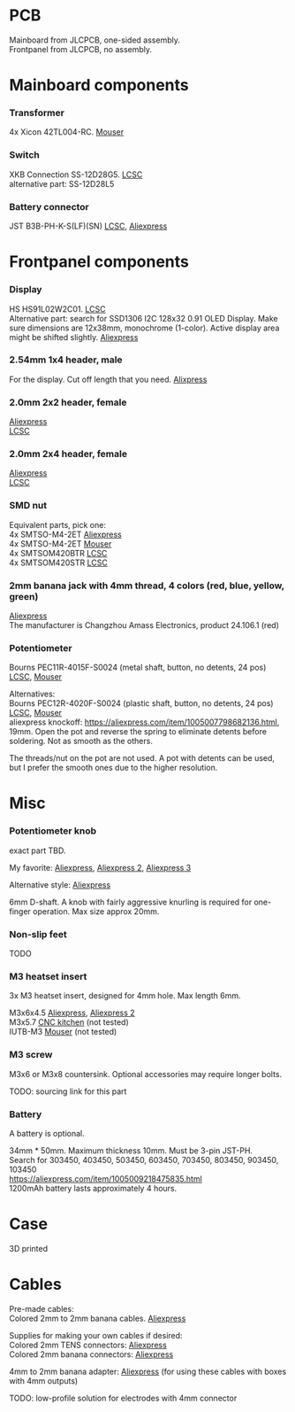 # PCB

Mainboard from JLCPCB, one-sided assembly.  
Frontpanel from JLCPCB, no assembly.  

# Mainboard components

### Transformer
4x Xicon 42TL004-RC. [Mouser](https://mouser.com/ProductDetail/Xicon/42TL004-RC?qs=%252BLh6ltJumVRX87vpOY3zCA%3D%3D)

### Switch
XKB Connection SS-12D28G5. [LCSC](https://www.lcsc.com/product-detail/C1121878.html)  
alternative part: SS-12D28L5  

### Battery connector
JST B3B-PH-K-S(LF)(SN) [LCSC](https://www.lcsc.com/product-detail/C131339.html), [Aliexpress](https://aliexpress.com/item/1005004393386300.html)


# Frontpanel components

### Display
HS HS91L02W2C01. [LCSC](https://www.lcsc.com/product-detail/C5248081.html)  
Alternative part: search for SSD1306 I2C 128x32 0.91 OLED Display. Make sure dimensions are 12x38mm, monochrome (1-color). Active display area might be shifted slightly. [Aliexpress](https://aliexpress.com/item/1005005301005280.html)

### 2.54mm 1x4 header, male
For the display. Cut off length that you need. [Alixpress](https://aliexpress.com/item/1005009749780893.html)

### 2.0mm 2x2 header, female
[Aliexpress](https://aliexpress.com/item/1005006954403874.html)  
[LCSC](https://www.lcsc.com/product-detail/C41417314.html)  

### 2.0mm 2x4 header, female
[Aliexpress](https://aliexpress.com/item/1005006954403874.html)  
[LCSC](https://www.lcsc.com/product-detail/C41417316.html)

### SMD nut
Equivalent parts, pick one:  
4x SMTSO-M4-2ET [Aliexpress](https://aliexpress.com/item/1005003780208153.html)      
4x SMTSO-M4-2ET [Mouser](https://mouser.com/ProductDetail/PEM/SMTSO-M4-2ET?qs=l4Gc20tDgJJftsdplEey1w%3D%3D)  
4x SMTSOM420BTR [LCSC](https://www.lcsc.com/product-detail/C49236416.html)  
4x SMTSOM420STR [LCSC](https://www.lcsc.com/product-detail/C49236401.html)  

### 2mm banana jack with 4mm thread, 4 colors (red, blue, yellow, green)
[Aliexpress](https://aliexpress.com/item/1005006083045067.html)  
The manufacturer is Changzhou Amass Electronics, product 24.106.1 (red)
    
### Potentiometer
Bourns PEC11R-4015F-S0024 (metal shaft, button, no detents, 24 pos) [LCSC](https://www.lcsc.com/product-detail/C143789.html), [Mouser](https://mouser.com/ProductDetail/Bourns/PEC11R-4015F-S0024?qs=Zq5ylnUbLm4l0nvCUCX4Xw%3D%3D)

Alternatives:  
Bourns PEC12R-4020F-S0024 (plastic shaft, button, no detents, 24 pos) [LCSC](https://www.lcsc.com/product-detail/C22466590.html), [Mouser](https://mouser.com/ProductDetail/Bourns/PEC12R-4020F-S0024?qs=Zq5ylnUbLm43qafljSxq%252Bw%3D%3D)  
aliexpress knockoff: https://aliexpress.com/item/1005007798682136.html, 19mm. Open the pot and reverse the spring to eliminate detents before soldering. Not as smooth as the others.

The threads/nut on the pot are not used.
A pot with detents can be used, but I prefer the smooth ones due to the higher resolution.

# Misc

### Potentiometer knob
exact part TBD.

My favorite: 
[Aliexpress](https://aliexpress.com/item/1005007470191877.html), 
[Aliexpress 2](https://aliexpress.com/item/1005007412387621.html),
[Aliexpress 3](https://aliexpress.com/item/1005008690035040.html)

Alternative style: [Aliexpress](https://aliexpress.com/item/1005007065833808.html)

6mm D-shaft. A knob with fairly aggressive knurling is required for one-finger operation. Max size approx 20mm.

### Non-slip feet

TODO

### M3 heatset insert
3x M3 heatset insert, designed for 4mm hole. Max length 6mm.

M3x6x4.5 [Aliexpress](https://aliexpress.com/item/1005004629314742.html), [Aliexpress 2](https://aliexpress.com/item/1005003582355741.html)  
M3x5.7 [CNC kitchen](https://cnckitchen.store/products/heat-set-insert-m3-x-5-7-100-pieces) (not tested)   
IUTB-M3 [Mouser](https://mouser.com/ProductDetail/SI/IUTB-M3?qs=7MVldsJ5Uay0LzKdLqXQgg%3D%3D) (not tested)  

### M3 screw

M3x6 or M3x8 countersink. Optional accessories may require longer bolts.

TODO: sourcing link for this part

### Battery
A battery is optional.

34mm * 50mm. Maximum thickness 10mm. Must be 3-pin JST-PH.  
Search for 303450, 403450, 503450, 603450, 703450, 803450, 903450, 103450  
https://aliexpress.com/item/1005009218475835.html  
1200mAh battery lasts approximately 4 hours.  


# Case

3D printed

# Cables

Pre-made cables:  
Colored 2mm to 2mm banana cables. [Aliexpress](https://aliexpress.com/item/1005009474228825.html)

Supplies for making your own cables if desired:  
Colored 2mm TENS connectors: [Aliexpress](https://aliexpress.com/item/1005006066453610.html)  
Colored 2mm banana connectors: [Aliexpress](https://aliexpress.com/item/1005005307850027.html) 

4mm to 2mm banana adapter: [Aliexpress](https://aliexpress.com/item/1005005565867054.html) (for using these cables with boxes with 4mm outputs)


TODO: low-profile solution for electrodes with 4mm connector